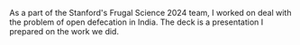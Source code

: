 As a part of the Stanford's Frugal Science 2024 team, I worked on deal with the problem of open defecation in India. The deck is a presentation I prepared on the work we did.
